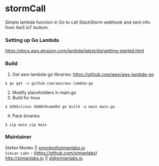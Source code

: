 # stormCall

Simple lambda function in Go to call StackStorm webhook and sent info from AwS IoT buttom.

### Setting up Go Lambda

https://docs.aws.amazon.com/lambda/latest/dg/getting-started.html

### Build

1. Get aws-lambda-go libraries: https://github.com/aws/aws-lambda-go
```
$ go get -v github.com/aws/aws-lambda-go
```
2. Modify placeholders in main.go
3. Build for linux
```
$ GOOS=linux GOARCH=amd64 go build -o main main.go
```
4. Pack binaries
```
$ zip main.zip main
```

### Maintainer
Stefan Monko || smonko@simianlabs.io  
`Simian Labs` - (https://github.com/simianlabs)  
http://simianlabs.io || sl@simianlabs.io